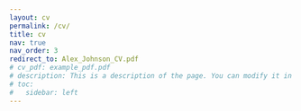```yaml
---
layout: cv
permalink: /cv/
title: cv
nav: true
nav_order: 3
redirect_to: Alex_Johnson_CV.pdf
# cv_pdf: example_pdf.pdf
# description: This is a description of the page. You can modify it in '_pages/cv.md'. You can also change or remove the top pdf download button.
# toc:
#   sidebar: left
---
```

